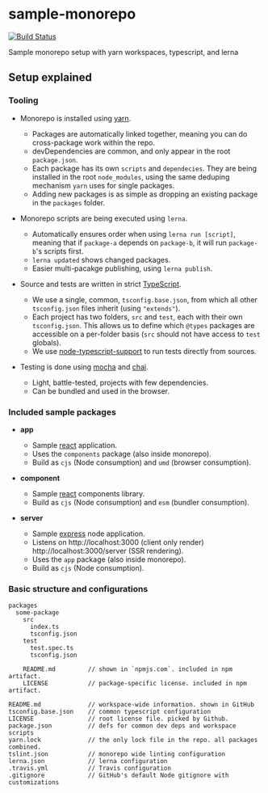 # sample-monorepo
[![Build Status](https://travis-ci.com/wixplosives/sample-monorepo.svg?branch=master)](https://travis-ci.com/wixplosives/sample-monorepo)

Sample monorepo setup with yarn workspaces, typescript, and lerna

## Setup explained

### Tooling

- Monorepo is installed using [yarn](https://github.com/yarnpkg/yarn).
  - Packages are automatically linked together, meaning you can do cross-package work within the repo.
  - devDependencies are common, and only appear in the root `package.json`.
  - Each package has its own `scripts` and `dependecies`. They are being installed in the root `node_modules`, using the same deduping mechanism `yarn` uses for single packages.
  - Adding new packages is as simple as dropping an existing package in the `packages` folder.

- Monorepo scripts are being executed using `lerna`.
  - Automatically ensures order when using `lerna run [script]`, meaning that if `package-a` depends on `package-b`, it will run `package-b`'s scripts first.
  - `lerna updated` shows changed packages.
  - Easier multi-pacakge publishing, using `lerna publish`.

- Source and tests are written in strict [TypeScript](https://github.com/Microsoft/TypeScript).
  - We use a single, common, `tsconfig.base.json`, from which all other `tsconfig.json` files inherit (using `"extends"`).
  - Each project has two folders, `src` and `test`, each with their own `tsconfig.json`. This allows us to define which `@types` packages are accessible on a per-folder basis (`src` should not have access to `test` globals).
  - We use [node-typescript-support](https://github.com/AviVahl/node-typescript-support) to run tests directly from sources.

- Testing is done using [mocha](https://github.com/mochajs/mocha) and [chai](https://github.com/chaijs/chai).
  - Light, battle-tested, projects with few dependencies.
  - Can be bundled and used in the browser.

### Included sample packages

- **app**
  - Sample [react](https://github.com/facebook/react) application.
  - Uses the `components` package (also inside monorepo).
  - Build as `cjs` (Node consumption) and `umd` (browser consumption).

- **component**
  - Sample [react](https://github.com/facebook/react) components library.
  - Build as `cjs` (Node consumption) and `esm` (bundler consumption).

- **server**
  - Sample [express](https://github.com/expressjs/express) node application.
  - Listens on http://localhost:3000 (client only render) http://localhost:3000/server (SSR rendering).
  - Uses the `app` package (also inside monorepo).
  - Build as `cjs` (Node consumption).

### Basic structure and configurations
```
packages
  some-package
    src
      index.ts
      tsconfig.json
    test
      test.spec.ts
      tsconfig.json

    README.md         // shown in `npmjs.com`. included in npm artifact.
    LICENSE           // package-specific license. included in npm artifact.

README.md             // workspace-wide information. shown in GitHub
tsconfig.base.json    // common typescript configuration
LICENSE               // root license file. picked by Github.
package.json          // defs for common dev deps and workspace scripts
yarn.lock             // the only lock file in the repo. all packages combined.
tslint.json           // monorepo wide linting configuration
lerna.json            // lerna configuration
.travis.yml           // Travis configuration
.gitignore            // GitHub's default Node gitignore with customizations
```
